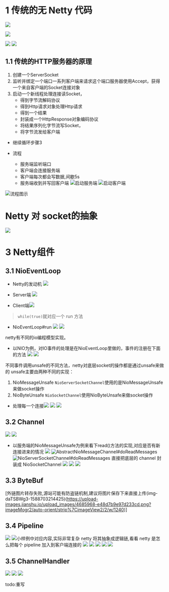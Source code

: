 # 1 传统的无 Netty  代码
![](https://img-blog.csdnimg.cn/20200507020656835.png?x-oss-process=image/watermark,type_ZmFuZ3poZW5naGVpdGk,shadow_10,text_aHR0cHM6Ly9ibG9nLmNzZG4ubmV0L3FxXzMzNTg5NTEw,size_1,color_FFFFFF,t_70)

![](https://imgconvert.csdnimg.cn/aHR0cHM6Ly91cGxvYWQtaW1hZ2VzLmppYW5zaHUuaW8vdXBsb2FkX2ltYWdlcy8xNjc4MjMxMS1hYjY3ZDYwNWFhOTRlYjVhLnBuZw?x-oss-process=image/format,png)

![](https://imgconvert.csdnimg.cn/aHR0cHM6Ly91cGxvYWQtaW1hZ2VzLmppYW5zaHUuaW8vdXBsb2FkX2ltYWdlcy8xNjc4MjMxMS1mYTA4NTNjNmVmNDFmOTdlLnBuZw?x-oss-process=image/format,png)
![](https://imgconvert.csdnimg.cn/aHR0cHM6Ly91cGxvYWQtaW1hZ2VzLmppYW5zaHUuaW8vdXBsb2FkX2ltYWdlcy8xNjc4MjMxMS1mNjM4NmMwNGI0OTA2MWQ4LnBuZw?x-oss-process=image/format,png)


## 1.1 传统的HTTP服务器的原理
1. 创建一个ServerSocket
2. 监听并绑定一个端口一系列客户端来请求这个端口服务器使用Accept，获得一个来自客户端的Socket连接对象
3. 启动一个新线程处理连接读Socket， 
    -  得到字节流解码协议
    -  得到Http请求对象处理Http请求
    -  得到一个结果
    -  封装成一个HttpResponse对象编码协议
    -  将结果序列化字节流写Socket，
    -  将字节流发给客户端
- 继续循环步骤3

- 流程
  - 服务端监听端口
  - 客户端会连接服务端
  - 客户端每次都会写数据,间歇5s
  - 服务端收到并写回客户端
![启动服务端](https://imgconvert.csdnimg.cn/aHR0cHM6Ly91cGxvYWQtaW1hZ2VzLmppYW5zaHUuaW8vdXBsb2FkX2ltYWdlcy80Njg1OTY4LTdlNjkzOWU3NmM1NDU5OTAucG5n?x-oss-process=image/format,png)
![启动客户端](https://imgconvert.csdnimg.cn/aHR0cHM6Ly91cGxvYWQtaW1hZ2VzLmppYW5zaHUuaW8vdXBsb2FkX2ltYWdlcy80Njg1OTY4LTk3MjMyMDY5ZTNiZWUwNzEucG5n?x-oss-process=image/format,png)

![流程图示](https://imgconvert.csdnimg.cn/aHR0cHM6Ly91cGxvYWQtaW1hZ2VzLmppYW5zaHUuaW8vdXBsb2FkX2ltYWdlcy80Njg1OTY4LTNiMTNlYjlkZGFhNzFkNTgucG5n?x-oss-process=image/format,png)

# Netty 对 socket的抽象
![](https://imgconvert.csdnimg.cn/aHR0cHM6Ly91cGxvYWQtaW1hZ2VzLmppYW5zaHUuaW8vdXBsb2FkX2ltYWdlcy80Njg1OTY4LTIyODEyODY4N2JhZjE3ZDAucG5n?x-oss-process=image/format,png)

# 3 Netty组件
## 3.1 NioEventLoop
- Netty的发动机
![](https://img-blog.csdnimg.cn/20200806005304407.png?x-oss-process=image/watermark,type_ZmFuZ3poZW5naGVpdGk,shadow_10,text_aHR0cHM6Ly9ibG9nLmNzZG4ubmV0L3FxXzMzNTg5NTEw,size_1,color_FFFFFF,t_70)


- Server端
![](https://imgconvert.csdnimg.cn/aHR0cHM6Ly91cGxvYWQtaW1hZ2VzLmppYW5zaHUuaW8vdXBsb2FkX2ltYWdlcy80Njg1OTY4LTI3MDg2OTI0YjRkZjI5ZGUucG5n?x-oss-process=image/format,png)
- Client端![](https://imgconvert.csdnimg.cn/aHR0cHM6Ly91cGxvYWQtaW1hZ2VzLmppYW5zaHUuaW8vdXBsb2FkX2ltYWdlcy80Njg1OTY4LWI0OTYyMjE5ZjNhZWFmOTkucG5n?x-oss-process=image/format,png)

>  `while(true)`就对应一个 run 方法

- NioEventLoop#run
![](https://img-blog.csdnimg.cn/20200806010144389.png?x-oss-process=image/watermark,type_ZmFuZ3poZW5naGVpdGk,shadow_10,text_aHR0cHM6Ly9ibG9nLmNzZG4ubmV0L3FxXzMzNTg5NTEw,size_1,color_FFFFFF,t_70)
![](https://img-blog.csdnimg.cn/20200806010449923.png?x-oss-process=image/watermark,type_ZmFuZ3poZW5naGVpdGk,shadow_10,text_aHR0cHM6Ly9ibG9nLmNzZG4ubmV0L3FxXzMzNTg5NTEw,size_1,color_FFFFFF,t_70)

netty有不同的io编程模型实现。
- 以NIO为例，对IO事件的处理是在NioEventLoop里做的，事件的注册在下面的方法
![](https://imgconvert.csdnimg.cn/aHR0cHM6Ly91cGxvYWQtaW1hZ2VzLmppYW5zaHUuaW8vdXBsb2FkX2ltYWdlcy80Njg1OTY4LTI4YTk2ZWVhZmQ3M2I2NWUucG5n?x-oss-process=image/format,png)
![](https://img-blog.csdnimg.cn/20200806010950284.png?x-oss-process=image/watermark,type_ZmFuZ3poZW5naGVpdGk,shadow_10,text_aHR0cHM6Ly9ibG9nLmNzZG4ubmV0L3FxXzMzNTg5NTEw,size_1,color_FFFFFF,t_70)

不同事件调用unsafe的不同方法，netty对底层socket的操作都是通过unsafe来做的
unsafe主要由两种不同的实现：
1. NioMessageUnsafe
`NioServerSocketChannel`使用的是NioMessageUnsafe来做socket操作
2. NioByteUnsafe
`NioSocketChannel`使用NioByteUnsafe来做socket操作


- 处理每一个连接![](https://img-blog.csdnimg.cn/20200806012815139.png?x-oss-process=image/watermark,type_ZmFuZ3poZW5naGVpdGk,shadow_10,text_aHR0cHM6Ly9ibG9nLmNzZG4ubmV0L3FxXzMzNTg5NTEw,size_1,color_FFFFFF,t_70)
![](https://img-blog.csdnimg.cn/20200806013038646.png?x-oss-process=image/watermark,type_ZmFuZ3poZW5naGVpdGk,shadow_10,text_aHR0cHM6Ly9ibG9nLmNzZG4ubmV0L3FxXzMzNTg5NTEw,size_1,color_FFFFFF,t_70)
![](https://img-blog.csdnimg.cn/20200806013158967.png?x-oss-process=image/watermark,type_ZmFuZ3poZW5naGVpdGk,shadow_10,text_aHR0cHM6Ly9ibG9nLmNzZG4ubmV0L3FxXzMzNTg5NTEw,size_1,color_FFFFFF,t_70)


## 3.2 Channel
![](https://imgconvert.csdnimg.cn/aHR0cHM6Ly91cGxvYWQtaW1hZ2VzLmppYW5zaHUuaW8vdXBsb2FkX2ltYWdlcy80Njg1OTY4LTEwNjdhMmI3YTVlODZiYWMucG5n?x-oss-process=image/format,png)
![](https://imgconvert.csdnimg.cn/aHR0cHM6Ly91cGxvYWQtaW1hZ2VzLmppYW5zaHUuaW8vdXBsb2FkX2ltYWdlcy80Njg1OTY4LWQzYzE5NzRhZWI3ZDU3YjkucG5n?x-oss-process=image/format,png)
- 以服务端的NioMessageUnsafe为例来看下read()方法的实现,对应是否有新连接进来的情况
![](https://imgconvert.csdnimg.cn/aHR0cHM6Ly91cGxvYWQtaW1hZ2VzLmppYW5zaHUuaW8vdXBsb2FkX2ltYWdlcy80Njg1OTY4LWVjMmY5MTE4NjU2MTgzNjUucG5n?x-oss-process=image/format,png)
![AbstractNioMessageChannel#doReadMessages](https://imgconvert.csdnimg.cn/aHR0cHM6Ly91cGxvYWQtaW1hZ2VzLmppYW5zaHUuaW8vdXBsb2FkX2ltYWdlcy80Njg1OTY4LWUxMWNhMjliOTQ1OTEwMDgucG5n?x-oss-process=image/format,png)
![NioServerSocketChannel#doReadMessages](https://imgconvert.csdnimg.cn/aHR0cHM6Ly91cGxvYWQtaW1hZ2VzLmppYW5zaHUuaW8vdXBsb2FkX2ltYWdlcy80Njg1OTY4LTU4ZGRmNTgxMGZlMmIxZmQucG5n?x-oss-process=image/format,png)
直接把底层的 channel 封装成 NioSocketChannel
![](https://imgconvert.csdnimg.cn/aHR0cHM6Ly91cGxvYWQtaW1hZ2VzLmppYW5zaHUuaW8vdXBsb2FkX2ltYWdlcy80Njg1OTY4LTVkZDMyYTA2YzBmZWExMWIucG5n?x-oss-process=image/format,png)
![](https://imgconvert.csdnimg.cn/aHR0cHM6Ly91cGxvYWQtaW1hZ2VzLmppYW5zaHUuaW8vdXBsb2FkX2ltYWdlcy80Njg1OTY4LTFiN2M5ZjVmZDQ0YjhkMzIucG5n?x-oss-process=image/format,png)
![](https://imgconvert.csdnimg.cn/aHR0cHM6Ly91cGxvYWQtaW1hZ2VzLmppYW5zaHUuaW8vdXBsb2FkX2ltYWdlcy80Njg1OTY4LTIyNmIwNDk0YmMzOTNkYmIucG5n?x-oss-process=image/format,png)
## 3.3 ByteBuf 
[外链图片转存失败,源站可能有防盗链机制,建议将图片保存下来直接上传(img-daTSBWg3-1588703214425)(https://upload-images.jianshu.io/upload_images/4685968-e48d7b9e97d233cd.png?imageMogr2/auto-orient/strip%7CimageView2/2/w/1240)]
## 3.4 Pipeline
![](https://imgconvert.csdnimg.cn/aHR0cHM6Ly91cGxvYWQtaW1hZ2VzLmppYW5zaHUuaW8vdXBsb2FkX2ltYWdlcy80Njg1OTY4LTY5MzhkNDI2OTYyNGZkMWEucG5n?x-oss-process=image/format,png)
![小样例中对应内容,实际非常复杂](https://imgconvert.csdnimg.cn/aHR0cHM6Ly91cGxvYWQtaW1hZ2VzLmppYW5zaHUuaW8vdXBsb2FkX2ltYWdlcy80Njg1OTY4LTViNzgxYTJhM2Q1ZTc3ZWEucG5n?x-oss-process=image/format,png)
netty 将其抽象成逻辑链,看看 netty 是怎么把每个 pipeline 加入到客户端连接的
![](https://imgconvert.csdnimg.cn/aHR0cHM6Ly91cGxvYWQtaW1hZ2VzLmppYW5zaHUuaW8vdXBsb2FkX2ltYWdlcy80Njg1OTY4LWNiNjc0YzllMDMyNDYzNDAucG5n?x-oss-process=image/format,png)
![](https://imgconvert.csdnimg.cn/aHR0cHM6Ly91cGxvYWQtaW1hZ2VzLmppYW5zaHUuaW8vdXBsb2FkX2ltYWdlcy80Njg1OTY4LWZhZTBjYzNjNDQzNjc1NTEucG5n?x-oss-process=image/format,png)
![](https://imgconvert.csdnimg.cn/aHR0cHM6Ly91cGxvYWQtaW1hZ2VzLmppYW5zaHUuaW8vdXBsb2FkX2ltYWdlcy80Njg1OTY4LTkwMGMzZTQyN2U0Mzc2ZTkucG5n?x-oss-process=image/format,png)
![](https://imgconvert.csdnimg.cn/aHR0cHM6Ly91cGxvYWQtaW1hZ2VzLmppYW5zaHUuaW8vdXBsb2FkX2ltYWdlcy80Njg1OTY4LTkxMmUxMWUyYTVkN2YzMjMucG5n?x-oss-process=image/format,png)
![](https://imgconvert.csdnimg.cn/aHR0cHM6Ly91cGxvYWQtaW1hZ2VzLmppYW5zaHUuaW8vdXBsb2FkX2ltYWdlcy80Njg1OTY4LWY5YzFjOTk5ZTJlYTk0ODEucG5n?x-oss-process=image/format,png)
## 3.5 ChannelHandler
![](https://imgconvert.csdnimg.cn/aHR0cHM6Ly91cGxvYWQtaW1hZ2VzLmppYW5zaHUuaW8vdXBsb2FkX2ltYWdlcy80Njg1OTY4LTRmNzUyNWM1OTE5ZTZmNWQucG5n?x-oss-process=image/format,png)
![](https://imgconvert.csdnimg.cn/aHR0cHM6Ly91cGxvYWQtaW1hZ2VzLmppYW5zaHUuaW8vdXBsb2FkX2ltYWdlcy80Njg1OTY4LTc4ZDFkNmVjYjQwOWE5ZTcucG5n?x-oss-process=image/format,png)
![](https://imgconvert.csdnimg.cn/aHR0cHM6Ly91cGxvYWQtaW1hZ2VzLmppYW5zaHUuaW8vdXBsb2FkX2ltYWdlcy80Njg1OTY4LTc1OTA2ZWQ2YjY4N2MzMDMucG5n?x-oss-process=image/format,png)

todo:重写
